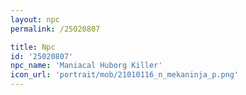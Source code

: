 ```yaml
---
layout: npc
permalink: /25020807

title: Npc
id: '25020807'
npc_name: 'Maniacal Huborg Killer'
icon_url: 'portrait/mob/21010116_n_mekaninja_p.png'
---
```


